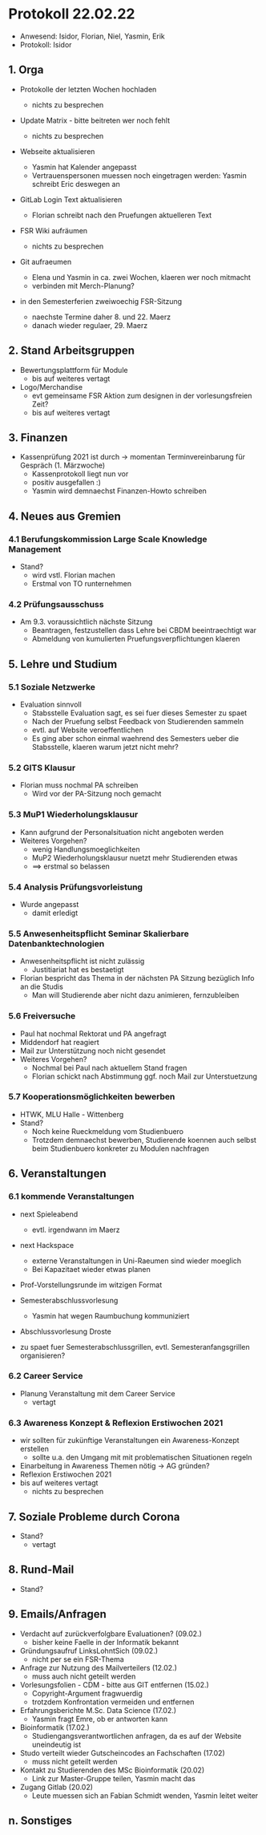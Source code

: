 ---
---

# Protokoll 22.02.22

- Anwesend: Isidor, Florian, Niel, Yasmin, Erik
- Protokoll: Isidor

## 1. Orga

- Protokolle der letzten Wochen hochladen
  - nichts zu besprechen
- Update Matrix - bitte beitreten wer noch fehlt
  - nichts zu besprechen
- Webseite aktualisieren
  - Yasmin hat Kalender angepasst
  - Vertrauenspersonen muessen noch eingetragen werden: Yasmin schreibt Eric deswegen an
- GitLab Login Text aktualisieren
  - Florian schreibt nach den Pruefungen aktuelleren Text
- FSR Wiki aufräumen
  - nichts zu besprechen
- Git aufraeumen

  - Elena und Yasmin in ca. zwei Wochen, klaeren wer noch mitmacht
  - verbinden mit Merch-Planung?

- in den Semesterferien zweiwoechig FSR-Sitzung
  - naechste Termine daher 8. und 22. Maerz
  - danach wieder regulaer, 29. Maerz

## 2. Stand Arbeitsgruppen

- Bewertungsplattform für Module
  - bis auf weiteres vertagt
- Logo/Merchandise
  - evt gemeinsame FSR Aktion zum designen in der vorlesungsfreien Zeit?
  - bis auf weiteres vertagt

## 3. Finanzen

- Kassenprüfung 2021 ist durch -> momentan Terminvereinbarung für Gespräch (1. Märzwoche)
  - Kassenprotokoll liegt nun vor
  - positiv ausgefallen :)
  - Yasmin wird demnaechst Finanzen-Howto schreiben

## 4. Neues aus Gremien

### 4.1 Berufungskommission Large Scale Knowledge Management

- Stand?
  - wird vstl. Florian machen
  - Erstmal von TO runternehmen

### 4.2 Prüfungsausschuss

- Am 9.3. voraussichtlich nächste Sitzung
  - Beantragen, festzustellen dass Lehre bei CBDM beeintraechtigt war
  - Abmeldung von kumulierten Pruefungsverpflichtungen klaeren

## 5. Lehre und Studium

### 5.1 Soziale Netzwerke

- Evaluation sinnvoll
  - Stabsstelle Evaluation sagt, es sei fuer dieses Semester zu spaet
  - Nach der Pruefung selbst Feedback von Studierenden sammeln
  - evtl. auf Website veroeffentlichen
  - Es ging aber schon einmal waehrend des Semesters ueber die Stabsstelle,
    klaeren warum jetzt nicht mehr?

### 5.2 GITS Klausur

- Florian muss nochmal PA schreiben
  - Wird vor der PA-Sitzung noch gemacht

### 5.3 MuP1 Wiederholungsklausur

- Kann aufgrund der Personalsituation nicht angeboten werden
- Weiteres Vorgehen?
  - wenig Handlungsmoeglichkeiten
  - MuP2 Wiederholungsklausur nuetzt mehr Studierenden etwas
  - ==> erstmal so belassen

### 5.4 Analysis Prüfungsvorleistung

- Wurde angepasst
  - damit erledigt

### 5.5 Anwesenheitspflicht Seminar Skalierbare Datenbanktechnologien

- Anwesenheitspflicht ist nicht zulässig
  - Justitiariat hat es bestaetigt
- Florian bespricht das Thema in der nächsten PA Sitzung bezüglich Info an die Studis
  - Man will Studierende aber nicht dazu animieren, fernzubleiben

### 5.6 Freiversuche

- Paul hat nochmal Rektorat und PA angefragt
- Middendorf hat reagiert
- Mail zur Unterstützung noch nicht gesendet
- Weiteres Vorgehen?
  - Nochmal bei Paul nach aktuellem Stand fragen
  - Florian schickt nach Abstimmung ggf. noch Mail zur Unterstuetzung

### 5.7 Kooperationsmöglichkeiten bewerben

- HTWK, MLU Halle - Wittenberg
- Stand?
  - Noch keine Rueckmeldung vom Studienbuero
  - Trotzdem demnaechst bewerben,
    Studierende koennen auch selbst beim Studienbuero
    konkreter zu Modulen nachfragen

## 6. Veranstaltungen

### 6.1 kommende Veranstaltungen

- next Spieleabend
  - evtl. irgendwann im Maerz
- next Hackspace
  - externe Veranstaltungen in Uni-Raeumen sind wieder moeglich
  - Bei Kapazitaet wieder etwas planen
- Prof-Vorstellungsrunde im witzigen Format
- Semesterabschlussvorlesung
  - Yasmin hat wegen Raumbuchung kommuniziert
- Abschlussvorlesung Droste

- zu spaet fuer Semesterabschlussgrillen,
  evtl. Semesteranfangsgrillen organisieren?

### 6.2 Career Service

- Planung Veranstaltung mit dem Career Service
  - vertagt

### 6.3 Awareness Konzept & Reflexion Erstiwochen 2021

- wir sollten für zukünftige Veranstaltungen ein Awareness-Konzept erstellen
  - sollte u.a. den Umgang mit mit problematischen Situationen regeln
- Einarbeitung in Awareness Themen nötig -> AG gründen?
- Reflexion Erstiwochen 2021
- bis auf weiteres vertagt
  - nichts zu besprechen

## 7. Soziale Probleme durch Corona

- Stand?
  - vertagt

## 8. Rund-Mail

- Stand?

## 9. Emails/Anfragen

- Verdacht auf zurückverfolgbare Evaluationen? (09.02.)
  - bisher keine Faelle in der Informatik bekannt
- Gründungsaufruf LinksLohntSich (09.02.)
  - nicht per se ein FSR-Thema
- Anfrage zur Nutzung des Mailverteilers (12.02.)
  - muss auch nicht geteilt werden
- Vorlesungsfolien - CDM - bitte aus GIT entfernen (15.02.)
  - Copyright-Argument fragwuerdig
  - trotzdem Konfrontation vermeiden und entfernen
- Erfahrungsberichte M.Sc. Data Science (17.02.)
  - Yasmin fragt Emre, ob er antworten kann
- Bioinformatik (17.02.)
  - Studiengangsverantwortlichen anfragen,
    da es auf der Website uneindeutig ist
- Studo verteilt wieder Gutscheincodes an Fachschaften (17.02)
  - muss nicht geteilt werden
- Kontakt zu Studierenden des MSc Bioinformatik (20.02)
  - Link zur Master-Gruppe teilen, Yasmin macht das
- Zugang Gitlab (20.02)
  - Leute muessen sich an Fabian Schmidt wenden, Yasmin leitet weiter

## n. Sonstiges
